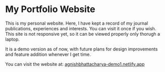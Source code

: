 # My Portfolio Website
This is my personal website. Here, I have kept a record of my journal publications, experiences and interests. You can visit it once if you wish.
This site is not responsive yet, so it can be viewed properly only thorugh a laptop.

It is a demo version as of now, with future plans for design improvements and feature addition whenever I get time.

You can visit the website at: [agnishbhattacharya-demo1.netlify.app](agnishbhattacharya-demo1.netlify.app)
